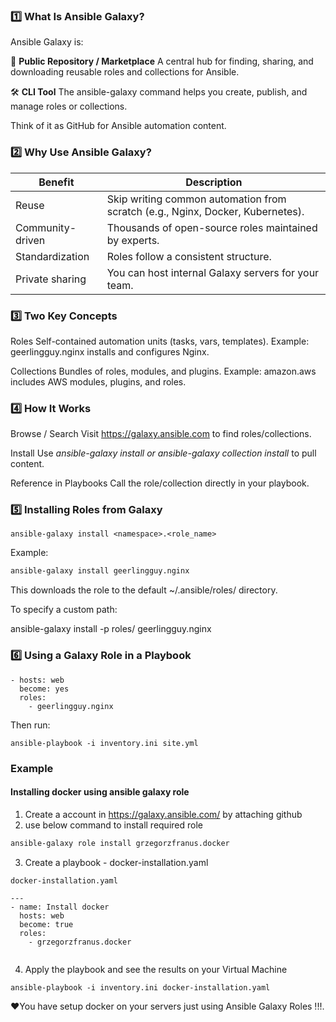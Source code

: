 ### 1️⃣ What Is Ansible Galaxy?

Ansible Galaxy is:

🏪 <b>Public Repository / Marketplace</b>
A central hub for finding, sharing, and downloading reusable roles and collections for Ansible.

🛠️ <b>CLI Tool</b>
The ansible-galaxy command helps you create, publish, and manage roles or collections.

Think of it as GitHub for Ansible automation content.

### 2️⃣ Why Use Ansible Galaxy?
| Benefit | Description |
|---|---|
| Reuse | Skip writing common automation from scratch (e.g., Nginx, Docker, Kubernetes). |
| Community-driven | Thousands of open-source roles maintained by experts. |
| Standardization | Roles follow a consistent structure. |
| Private sharing | You can host internal Galaxy servers for your team. |

### 3️⃣ Two Key Concepts

Roles
Self-contained automation units (tasks, vars, templates).
Example: geerlingguy.nginx installs and configures Nginx.

Collections
Bundles of roles, modules, and plugins.
Example: amazon.aws includes AWS modules, plugins, and roles.

### 4️⃣ How It Works

Browse / Search
Visit https://galaxy.ansible.com
 to find roles/collections.

Install
Use <i>ansible-galaxy install or ansible-galaxy collection install </i>to pull content.

Reference in Playbooks
Call the role/collection directly in your playbook.

### 5️⃣ Installing Roles from Galaxy
```ansible
ansible-galaxy install <namespace>.<role_name>
```

Example:
```cmd
ansible-galaxy install geerlingguy.nginx
```

This downloads the role to the default ~/.ansible/roles/ directory.

To specify a custom path:

ansible-galaxy install -p roles/ geerlingguy.nginx

### 6️⃣ Using a Galaxy Role in a Playbook

```ansible
- hosts: web
  become: yes
  roles:
    - geerlingguy.nginx
```

Then run:
```ansible
ansible-playbook -i inventory.ini site.yml
```

### Example

#### Installing docker using ansible galaxy role
1) Create a account in https://galaxy.ansible.com/ by attaching github
2) use below command to install required role
```cmd
ansible-galaxy role install grzegorzfranus.docker
```
3) Create a playbook - docker-installation.yaml
```
docker-installation.yaml

---
- name: Install docker
  hosts: web
  become: true
  roles:
    - grzegorzfranus.docker


```
4) Apply the playbook and see the results on your Virtual Machine
```
ansible-playbook -i inventory.ini docker-installation.yaml
```

❤️You have setup docker on your servers just using Ansible Galaxy Roles !!!.